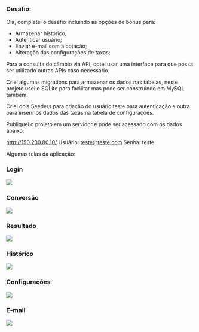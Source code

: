 ### Desafio:

Olá, completei o desafio incluindo as opções de bônus para: 

- Armazenar histórico;
- Autenticar usuário;
- Enviar e-mail com a cotação;
- Alteração das configurações de taxas;

Para a consulta do câmbio via API, optei usar uma interface para que possa ser utilizado outras APIs caso necessário.

Criei algumas migrations para armazenar os dados nas tabelas, neste projeto usei o SQLite para facilitar mas pode ser construindo em MySQL também.

Criei dois Seeders para criação do usuário teste para autenticação e outra para inserir os dados das taxas na tabela de configurações.

Publiquei o projeto em um servidor e pode ser acessado com os dados abaixo:

http://150.230.80.10/
Usuário: teste@teste.com
Senha: teste

Algumas telas da aplicação:


### Login
<img src="http://150.230.80.10/desafio/login.jpg">

### Conversão
<img src="http://150.230.80.10/desafio/conversao.jpg">

### Resultado
<img src="http://150.230.80.10/desafio/resultado.jpg">

### Histórico
<img src="http://150.230.80.10/desafio/historico.jpg">

### Configurações
<img src="http://150.230.80.10/desafio/configuracoes.jpg">

### E-mail
<img src="http://150.230.80.10/desafio/mailtrap.jpg">

